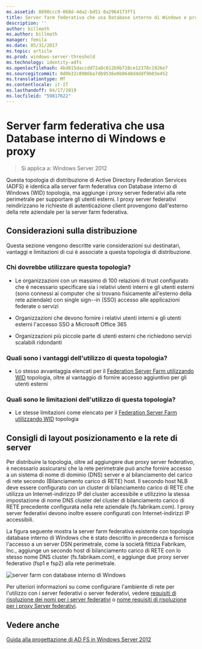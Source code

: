 ```yaml
---
ms.assetid: 8890ccc9-068d-4da2-bd51-8a2964173ff1
title: Server farm federativa che usa Database interno di Windows e proxy
description: ''
author: billmath
ms.author: billmath
manager: femila
ms.date: 05/31/2017
ms.topic: article
ms.prod: windows-server-threshold
ms.technology: identity-adfs
ms.openlocfilehash: 4bd815daccdd72a8c612b9b728ce12378c1926e7
ms.sourcegitcommit: 0d0b32c8986ba7db9536e0b8648d4ddf9b03e452
ms.translationtype: MT
ms.contentlocale: it-IT
ms.lasthandoff: 04/17/2019
ms.locfileid: "59817622"
---
```

# <a name="federation-server-farm-using-wid-and-proxies"></a>Server farm federativa che usa Database interno di Windows e proxy

>Si applica a: Windows Server 2012

Questa topologia di distribuzione di Active Directory Federation Services \(ADFS\) è identica alla server farm federativa con Database interno di Windows \(WID\) topologia, ma aggiunge i proxy server federativi alla rete perimetrale per supportare gli utenti esterni. I proxy server federativi reindirizzano le richieste di autenticazione client provengono dall'esterno della rete aziendale per la server farm federativa.  
  
## <a name="deployment-considerations"></a>Considerazioni sulla distribuzione  
Questa sezione vengono descritte varie considerazioni sui destinatari, vantaggi e limitazioni di cui è associate a questa topologia di distribuzione.  
  
### <a name="who-should-use-this-topology"></a>Chi dovrebbe utilizzare questa topologia?  
  
-   Le organizzazioni con un massimo di 100 relazioni di trust configurato che è necessario specificare sia i relativi utenti interni e gli utenti esterni \(sono connessi ai computer che si trovano fisicamente all'esterno della rete aziendale\) con single sign-\-in \(SSO\) accesso alle applicazioni federate o servizi  
  
-   Organizzazioni che devono fornire i relativi utenti interni e gli utenti esterni l'accesso SSO a Microsoft Office 365  
  
-   Organizzazioni più piccole parte di utenti esterni che richiedono servizi scalabili ridondanti  
  
### <a name="what-are-the-benefits-of-using-this-topology"></a>Quali sono i vantaggi dell'utilizzo di questa topologia?  
  
-   Lo stesso avvantaggia elencati per il [Federation Server Farm utilizzando WID](Federation-Server-Farm-Using-WID-2012.md) topologia, oltre al vantaggio di fornire accesso aggiuntivo per gli utenti esterni  
  
### <a name="what-are-the-limitations-of-using-this-topology"></a>Quali sono le limitazioni dell'utilizzo di questa topologia?  
  
-   Le stesse limitazioni come elencato per il [Federation Server Farm utilizzando WID](Federation-Server-Farm-Using-WID-2012.md) topologia  
  
## <a name="server-placement-and-network-layout-recommendations"></a>Consigli di layout posizionamento e la rete di server  
Per distribuire la topologia, oltre ad aggiungere due proxy server federativo, è necessario assicurarsi che la rete perimetrale può anche fornire accesso a un sistema di nome di dominio \(DNS\) server e al bilanciamento del carico di rete secondo \(Bilanciamento carico di RETE\) host. Il secondo host NLB deve essere configurato con un cluster di bilanciamento carico di RETE che utilizza un Internet\-indirizzo IP del cluster accessibile e utilizzino la stessa impostazione di nome DNS cluster del cluster di bilanciamento carico di RETE precedente configurata nella rete aziendale \(fs.fabrikam.com\). I proxy server federativi devono inoltre essere configurati con Internet\-indirizzi IP accessibili.  
  
La figura seguente mostra la server farm federativa esistente con topologia database interno di Windows che è stato descritto in precedenza e fornisce l'accesso a un server DSN perimetrale, come la società fittizia Fabrikam, Inc., aggiunge un secondo host di bilanciamento carico di RETE con lo stesso nome DNS cluster \(fs.fabrikam.com\), e aggiunge due proxy server federativo \(fsp1 e fsp2\) alla rete perimetrale.  
  
![server farm con database interno di Windows](media/FarmWIDProxies.gif)  
  
Per ulteriori informazioni su come configurare l'ambiente di rete per l'utilizzo con i server federativi o server federativi, vedere [requisiti di risoluzione dei nomi per i server federativi](Name-Resolution-Requirements-for-Federation-Servers.md) o [nome requisiti di risoluzione per i proxy Server federativi](Name-Resolution-Requirements-for-Federation-Server-Proxies.md).  
  
## <a name="see-also"></a>Vedere anche
[Guida alla progettazione di AD FS in Windows Server 2012](AD-FS-Design-Guide-in-Windows-Server-2012.md)
